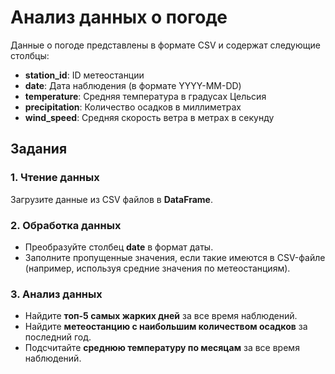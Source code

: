 # Анализ данных о погоде

Данные о погоде представлены в формате CSV и содержат следующие столбцы:

- **station_id**: ID метеостанции
- **date**: Дата наблюдения (в формате YYYY-MM-DD)
- **temperature**: Средняя температура в градусах Цельсия
- **precipitation**: Количество осадков в миллиметрах
- **wind_speed**: Средняя скорость ветра в метрах в секунду

## Задания

### 1. Чтение данных

Загрузите данные из CSV файлов в **DataFrame**.

### 2. Обработка данных

- Преобразуйте столбец **date** в формат даты.
- Заполните пропущенные значения, если такие имеются в CSV-файле (например, используя средние значения по метеостанциям).

### 3. Анализ данных

- Найдите **топ-5 самых жарких дней** за все время наблюдений.
- Найдите **метеостанцию с наибольшим количеством осадков** за последний год.
- Подсчитайте **среднюю температуру по месяцам** за все время наблюдений.
